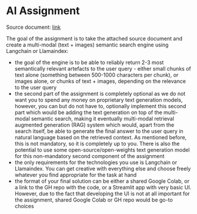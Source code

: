 # AI Assignment

Source document: [link](https://arxiv.org/pdf/2307.06435.pdf)

The goal of the assignment is to take the attached source document and create a multi-modal (text + images) semantic search engine using Langchain or Llamaindex:
- the goal of the engine is to be able to reliably return 2-3 most semantically relevant artefacts to the user query - either small chunks of text alone (something between 500-1000 characters per chunk), or images alone, or chunks of text + images, depending on the relevance to the user query
- the second part of the assignment is completely optional as we do not want you to spend any money on proprietary text generation models, however, you can but do not have to, optionally implement this second part which would be adding the text generation on top of the multi-modal semantic search, making it eventually multi-modal retrieval augmented generation (RAG) system which would, apart from the search itself, be able to generate the final answer to the user query in natural language based on the retrieved context. As mentioned before, this is not mandatory, so it is completely up to you. There is also the potential to use some open-source/open-weights text generation model for this non-mandatory second component of the assignment
- the only requirements for the technologies you use is Langchain or Llamaindex. You can get creative with everything else and choose freely whatever you find appropriate for the task at hand
- the format of your final solution can be either a shared Google Colab, or a link to the GH repo with the code, or a Streamlit app with very basic UI. However, due to the fact that developing the UI is not at all important for the assignment, shared Google Colab or GH repo would be go-to choices
